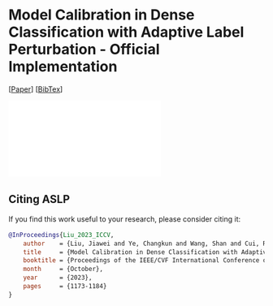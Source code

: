 # Model Calibration in Dense Classification with Adaptive Label Perturbation - Official Implementation<br>
[<a target="_blank" href="https://openaccess.thecvf.com/content/ICCV2023/papers/Liu_Model_Calibration_in_Dense_Classification_with_Adaptive_Label_Perturbation_ICCV_2023_paper.pdf">Paper</a>] [<a href="#bibtex">BibTex</a>]

<!-- <figure>
    <img src="./Assets/Method_Overview.pdf" alt="Framework" />
</figure> -->

![Method Overview](./Assets/Method_Overview.pdf)

## <a name="bibtex">Citing ASLP</a>

If you find this work useful to your research, please consider citing it:

```BibTex
@InProceedings{Liu_2023_ICCV,
    author    = {Liu, Jiawei and Ye, Changkun and Wang, Shan and Cui, Ruikai and Zhang, Jing and Zhang, Kaihao and Barnes, Nick},
    title     = {Model Calibration in Dense Classification with Adaptive Label Perturbation},
    booktitle = {Proceedings of the IEEE/CVF International Conference on Computer Vision (ICCV)},
    month     = {October},
    year      = {2023},
    pages     = {1173-1184}
}
```

